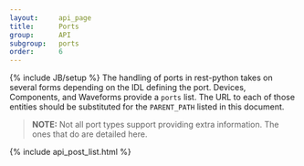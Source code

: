 ```yaml
---
layout:     api_page
title:      Ports
group:      API
subgroup:   ports
order:      6
---
```

{% include JB/setup %}
The handling of ports in rest-python takes on several forms depending on the IDL defining the port.  Devices, Components, and Waveforms provide a `ports` list.  The URL to each of those entities should be substituted for the `PARENT_PATH` listed in this document.

> **NOTE:** Not all port types support providing extra information.  The ones that do are detailed here.  

{% include api_post_list.html %}